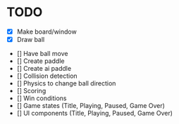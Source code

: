 # TODO

- [x] Make board/window
- [x] Draw ball
- [] Have ball move
- [] Create paddle
- [] Create ai paddle
- [] Collision detection
- [] Physics to change ball direction
- [] Scoring
- [] Win conditions
- [] Game states (Title, Playing, Paused, Game Over)
- [] UI components (Title, Playing, Paused, Game Over)